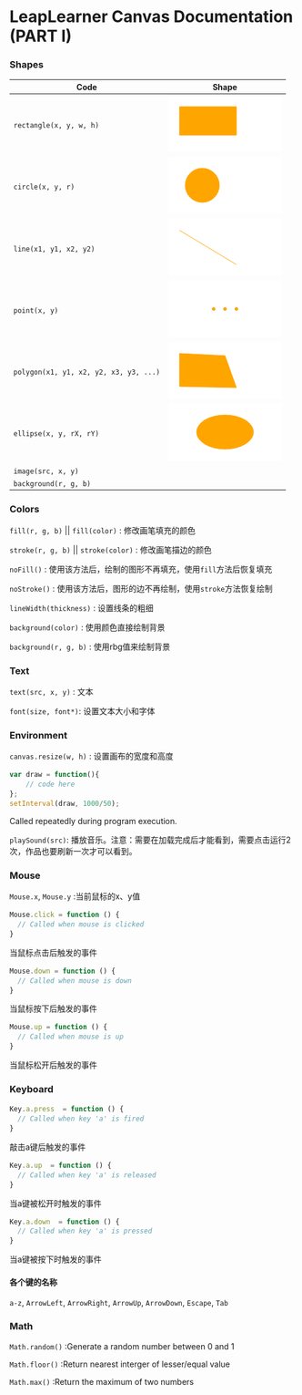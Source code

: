 # LeapLearner Canvas Documentation (PART I)

### Shapes

| Code                                     | Shape                              |
| ---------------------------------------- | ---------------------------------- |
| `rectangle(x, y, w, h)`                  | ![](./images/basic_rectangle.png)  |
| `circle(x, y, r)`                        | ![](./images/basic_circle.png)     |
| `line(x1, y1, x2, y2)`                   | ![](./images/basic_line.png)       |
| `point(x, y)`                            | ![](./images/basic_point.png)      |
| `polygon(x1, y1, x2, y2, x3, y3, ...)`   | ![](./images/basic_polygon.png)    |
| `ellipse(x, y, rX, rY)`                  | ![](./images/basic_ellipse.png)    |
| `image(src, x, y)` || `image(src, x, y, w, h)` | ![](./images/basic_image.png)      |
| `background(r, g, b)` || `background(color)` | ![](./images/basic_background.png) |

### Colors

`fill(r, g, b)` || `fill(color)` : 修改画笔填充的颜色

`stroke(r, g, b)` || `stroke(color)` : 修改画笔描边的颜色

`noFill()` : 使用该方法后，绘制的图形不再填充，使用`fill`方法后恢复填充

`noStroke()` : 使用该方法后，图形的边不再绘制，使用`stroke`方法恢复绘制

`lineWidth(thickness)` : 设置线条的粗细

`background(color)` : 使用颜色直接绘制背景

`background(r, g, b)` : 使用rbg值来绘制背景

### Text

`text(src, x, y)` : 文本

`font(size, font*)`: 设置文本大小和字体

### Environment

`canvas.resize(w, h)` : 设置画布的宽度和高度

```javascript
var draw = function(){
    // code here
};
setInterval(draw, 1000/50);
```

Called repeatedly during program execution.



`playSound(src)`: 播放音乐。注意：需要在加载完成后才能看到，需要点击运行2次，作品也要刷新一次才可以看到。

### Mouse

`Mouse.x`, `Mouse.y` :当前鼠标的x、y值

```javascript
Mouse.click = function () {
  // Called when mouse is clicked
}
```

当鼠标点击后触发的事件



```javascript
Mouse.down = function () {
  // Called when mouse is down
}
```

当鼠标按下后触发的事件



```javascript
Mouse.up = function () {
  // Called when mouse is up
}
```

当鼠标松开后触发的事件



### Keyboard

```javascript
Key.a.press  = function () {
  // Called when key 'a' is fired
}
```

敲击a键后触发的事件



```javascript
Key.a.up  = function () {
  // Called when key 'a' is released
}
```

当a键被松开时触发的事件



```javascript
Key.a.down  = function () {
  // Called when key 'a' is pressed
}
```

当a键被按下时触发的事件



#### 各个键的名称

`a-z`, `ArrowLeft`, `ArrowRight`, `ArrowUp`, `ArrowDown`, `Escape`, `Tab`

### Math

`Math.random()` :Generate a random number between 0 and 1

`Math.floor()` :Return nearest interger of lesser/equal value

`Math.max()` :Return the maximum of two numbers


